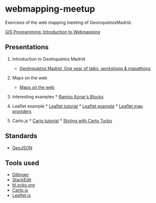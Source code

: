 # webmapping-meetup
Exercises of the web mapping meeting of GeoinquietosMadrid.


[GIS Programming: Introduction to Webmapping](https://github.com/GeoinquietosMadrid/webmapping)

## Presentations
1. Introduction to GeoInquietos Madrid
	* [GeoInquietos Madrid, One year of talks, workshops & mapathons](https://docs.google.com/presentation/d/1vooAgHK7-TDK6oLRKItx9d-pxvAtkc4CXdaEs2E1c1s/edit?usp=sharing)

2. Maps on the web
	* [Maps on the web](https://docs.google.com/presentation/d/11OvKr9PNxIurWCe3Q9ahy92YQyJ4K0vRtNWQY8xbnq0/edit?usp=sharing)
3. Interesting examples
       * [Ramiro Aznar’s Blocks](https://bl.ocks.org/ramiroaznar)
4. Leaflet example
       * [Leaflet tutorial](https://github.com/GeoinquietosMadrid/webmapping/blob/master/secciones/leaflet.md)
       * [Leaflet example](http://plnkr.co/edit/fE9VWG5AIBmVC8NjOCyZ?p=info)
       * [Leaflet map providers](https://leaflet-extras.github.io/leaflet-providers/)
5. Carto.js
       * [Carto tutorial](https://github.com/GeoinquietosMadrid/webmapping/blob/master/secciones/carto.md)
       * [Styling with Carto Turbo](https://carto.com/blog/styling-with-turbo-carto)
       
## Standards       
* [GeoJSON](http://geojson.org/)

## Tools used 
* [Dillinger](http://dillinger.io/)
* [StackEdit](https://stackedit.io/editor)
* [bl.ocks.org](https://bl.ocks.org/)
* [Carto.js](https://github.com/CartoDB/cartodb.js/)
* [Leaflet.js](http://leafletjs.com/)
